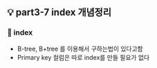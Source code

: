 ## 💡 part3-7 index 개념정리

### 🔹 index

- B-tree, B+tree 를 이용해서 구하는법이 있다고함
- Primary key 컬럼은 따로 index를 만들 필요가 없다
